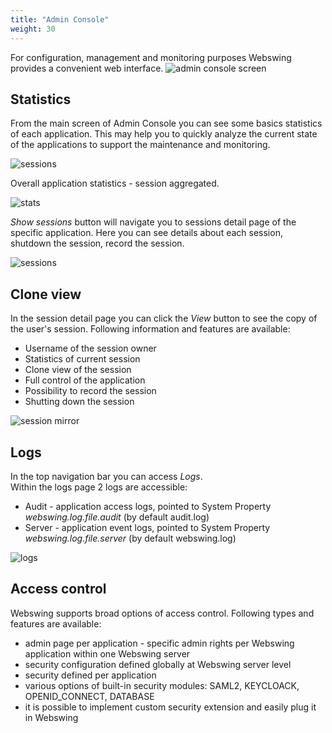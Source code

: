 ```yaml
---
title: "Admin Console"
weight: 30
---
```


For configuration, management and monitoring purposes Webswing provides a convenient web interface.
![admin console screen](../img/admin-console.png)

## Statistics
From the main screen of Admin Console you can see some basics statistics of each application. This may help you to quickly analyze the current state of the applications to support the maintenance and monitoring.

![sessions](../img/sessions.png)

Overall application statistics - session aggregated.

![stats](../img/stats.png)

*Show sessions* button will navigate you to sessions detail page of the specific application. Here you can see details about each session, shutdown the session, record the session.

![sessions](../img/sessions-detail.png)

## Clone view
In the session detail page you can click the *View* button to see the copy of the user's session. 
Following information and features are available:

* Username of the session owner
* Statistics of current session
* Clone view of the session
* Full control of the application
* Possibility to record the session
* Shutting down the session

![session mirror](../img/session-mirror.png)

## Logs
In the top navigation bar you can access *Logs*.  
Within the logs page 2 logs are accessible:

* Audit - application access logs, pointed to System Property *webswing.log.file.audit* (by default audit.log)
* Server - application event logs, pointed to System Property *webswing.log.file.server* (by default webswing.log)

![logs](../img/logs.png)

## Access control 
Webswing supports broad options of access control. Following types and features are available:

* admin page per application - specific admin rights per Webswing application within one Webswing server
* security configuration defined globally at Webswing server level
* security defined per application
* various options of built-in security modules: SAML2, KEYCLOACK, OPENID_CONNECT, DATABASE 
* it is possible to implement custom security extension and easily plug it in Webswing